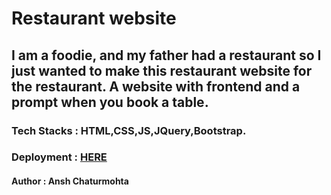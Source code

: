 # Restaurant website

## I am a foodie, and my father had a restaurant so I just wanted to make this restaurant website for the restaurant. A website with frontend and a prompt when you book a table.

### Tech Stacks : HTML,CSS,JS,JQuery,Bootstrap.

### Deployment : [HERE](https://ansh-chaturmohta.github.io/FoodWebsite/)

#### Author : Ansh Chaturmohta
